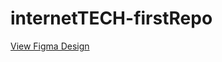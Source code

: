 # internetTECH-firstRepo
[View Figma Design]([https://www.figma.com/file/your-file-link](https://www.figma.com/design/fJKJbzhizkRyN3xVDUHCQY/Esraa-Alaa-El-Din's-team-library?node-id=2334-465&t=2RJhxpBZQFp50oSH-1))
